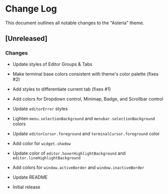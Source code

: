# Change Log

This document outlines all notable changes to the "Asteria" theme.

## [Unreleased]

### Changes

- Update styles of Editor Groups & Tabs

- Make terminal base colors consistent with theme's color palette (fixes #2)

- Add styles to differentiate current tab (fixes #1)

- Add colors for Dropdown control, Minimap, Badge, and Scrollbar control

- Update `editorError` styles

- Lighten `menu.selectionBackground` and `menubar.selectionBackground` colors

- Update `editorCursor.foreground` and `terminalCursor.foreground` color

- Add color for `widget.shadow`

- Update color of `editor.hoverHighlightBackground` and `editor.lineHighlightBackground`

- Add colors for `window.activeBorder` and `window.inactiveBorder`

- Update README

- Initial release
